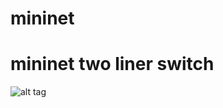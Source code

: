 # mininet

# mininet two liner switch


![alt tag](http://sdnhub.org/wp-content/uploads/2014/03/mininet_two_switches1.png)
